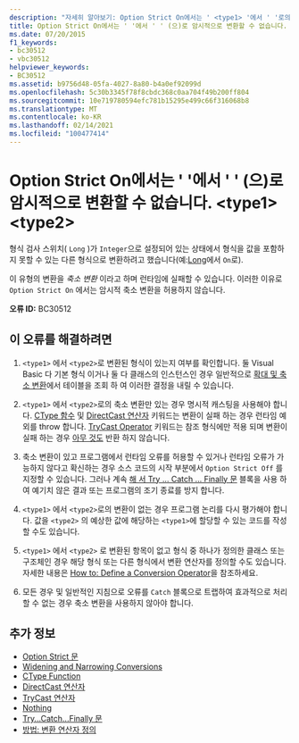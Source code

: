 ```yaml
---
description: "자세히 알아보기: Option Strict On에서는 ' <type1> '에서 ' '로의 암시적 변환을 허용 하지 않습니다. <type2>"
title: Option Strict On에서는 ' '에서 ' ' (으)로 암시적으로 변환할 수 없습니다. <type1> <type2>
ms.date: 07/20/2015
f1_keywords:
- bc30512
- vbc30512
helpviewer_keywords:
- BC30512
ms.assetid: b9756d48-05fa-4027-8a80-b4a0ef92099d
ms.openlocfilehash: 5c30b3345f78f8cbdc368c0aa704f49b200ff804
ms.sourcegitcommit: 10e719780594efc781b15295e499c66f316068b8
ms.translationtype: MT
ms.contentlocale: ko-KR
ms.lasthandoff: 02/14/2021
ms.locfileid: "100477414"
---
```

# <a name="option-strict-on-disallows-implicit-conversions-from-type1-to-type2"></a>Option Strict On에서는 ' '에서 ' ' (으)로 암시적으로 변환할 수 없습니다. \<type1> \<type2>

형식 검사 스위치( `Long` )가 `Integer`으로 설정되어 있는 상태에서 형식을 값을 포함하지 못할 수 있는 다른 형식으로 변환하려고 했습니다(예:[Long](../language-reference/statements/option-strict-statement.md)에서 `On`로).  
  
 이 유형의 변환을 *축소 변환* 이라고 하며 런타임에 실패할 수 있습니다. 이러한 이유로 `Option Strict On` 에서는 암시적 축소 변환을 허용하지 않습니다.  
  
 **오류 ID:** BC30512  
  
## <a name="to-correct-this-error"></a>이 오류를 해결하려면  
  
1. `<type1>` 에서 `<type2>`로 변환된 형식이 있는지 여부를 확인합니다. 둘 Visual Basic 다 기본 형식 이거나 둘 다 클래스의 인스턴스인 경우 일반적으로 [확대 및 축소 변환](../programming-guide/language-features/data-types/widening-and-narrowing-conversions.md)에서 테이블을 조회 하 여 이러한 결정을 내릴 수 있습니다.  
  
2. `<type1>` 에서 `<type2>`로의 축소 변환만 있는 경우 명시적 캐스팅을 사용해야 합니다. [CType 함수](../language-reference/functions/ctype-function.md) 및 [DirectCast 연산자](../language-reference/operators/directcast-operator.md) 키워드는 변환이 실패 하는 경우 런타임 예외를 throw 합니다. [TryCast Operator](../language-reference/operators/trycast-operator.md) 키워드는 참조 형식에만 적용 되며 변환이 실패 하는 경우 [아무 것도](../language-reference/nothing.md) 반환 하지 않습니다.  
  
3. 축소 변환이 있고 프로그램에서 런타임 오류를 허용할 수 있거나 런타임 오류가 가능하지 않다고 확신하는 경우 소스 코드의 시작 부분에서 `Option Strict Off` 를 지정할 수 있습니다. 그러나 계속 [해 서 Try ... Catch ... Finally 문](../language-reference/statements/try-catch-finally-statement.md) 블록을 사용 하 여 예기치 않은 결과 또는 프로그램의 조기 종료를 방지 합니다.  
  
4. `<type1>` 에서 `<type2>`로의 변환이 없는 경우 프로그램 논리를 다시 평가해야 합니다. 값을 `<type2>` 의 예상한 값에 해당하는 `<type1>`에 할당할 수 있는 코드를 작성할 수도 있습니다.  
  
5. `<type1>` 에서 `<type2>` 로 변환된 항목이 없고 형식 중 하나가 정의한 클래스 또는 구조체인 경우 해당 형식 또는 다른 형식에서 변환 연산자를 정의할 수도 있습니다. 자세한 내용은 [How to: Define a Conversion Operator](../programming-guide/language-features/procedures/how-to-define-a-conversion-operator.md)을 참조하세요.  
  
6. 모든 경우 및 일반적인 지침으로 오류를 `Catch` 블록으로 트랩하여 효과적으로 처리할 수 없는 경우 축소 변환을 사용하지 않아야 합니다.  
  
## <a name="see-also"></a>추가 정보

- [Option Strict 문](../language-reference/statements/option-strict-statement.md)
- [Widening and Narrowing Conversions](../programming-guide/language-features/data-types/widening-and-narrowing-conversions.md)
- [CType Function](../language-reference/functions/ctype-function.md)
- [DirectCast 연산자](../language-reference/operators/directcast-operator.md)
- [TryCast 연산자](../language-reference/operators/trycast-operator.md)
- [Nothing](../language-reference/nothing.md)
- [Try...Catch...Finally 문](../language-reference/statements/try-catch-finally-statement.md)
- [방법: 변환 연산자 정의](../programming-guide/language-features/procedures/how-to-define-a-conversion-operator.md)
